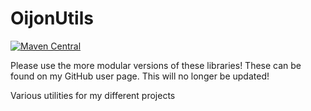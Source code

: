# OijonUtils
[![Maven Central](https://img.shields.io/maven-central/v/net.oijon/utils?style=plastic)](https://search.maven.org/artifact/net.oijon/utils)

Please use the more modular versions of these libraries! These can be found on my GitHub user page. This will no longer be updated!

Various utilities for my different projects
